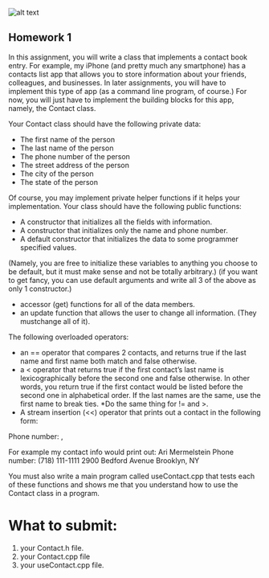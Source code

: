 ![alt text](http://i.imgur.com/ymNFMFs.gif)

## Homework 1

In this assignment, you will write a class that implements a contact book
entry. For example, my iPhone (and pretty much any smartphone) has a contacts
list app that allows you to store information about your friends, colleagues, and
businesses. In later assignments, you will have to implement this type of app (as a
command line program, of course.) For now, you will just have to implement the
building blocks for this app, namely, the Contact class. 

Your Contact class should have the following private data:
* The first name of the person
* The last name of the person
* The phone number of the person
* The street address of the person
* The city of the person
* The state of the person

Of course, you may implement private helper functions if it helps your implementation.
Your class should have the following public functions:
* A constructor that initializes all the fields with information.
* A constructor that initializes only the name and phone number.
* A default constructor that initializes the data to some programmer specified values. 

(Namely, you are free to initialize these variables to anything you choose
to be default, but it must make sense and not be totally arbitrary.)
(if you want to get fancy, you can use default arguments and write all 3 of the	above as only 1 constructor.)
* accessor (get) functions for all of the data members.
* an update function that allows the user to change all information. (They mustchange all of it). 

The following overloaded operators:
* an == operator that compares 2 contacts, and returns true if the last name and first name both match and false otherwise.
* a < operator that returns true if the first contact’s last name is lexicographically
before the second one and false otherwise. In other words, you return true if the
first contact would be listed before the second one in alphabetical order. If the last
names are the same, use the first name to break ties.
*Do the same thing for != and >.
* A stream insertion (<<) operator that prints out a contact in the following form:

<First name> <last name> Phone number: <phone number>
<street address>
<city> , <state>

For example my contact info would print out:
Ari Mermelstein Phone number: (718) 111-1111
2900 Bedford Avenue
Brooklyn, NY

You must also write a main program called useContact.cpp that tests each of
these functions and shows me that you understand how to use the Contact
class in a program.

# What to submit:
1. your Contact.h file.
2. your Contact.cpp file
3. your useContact.cpp file. 

